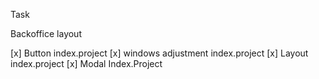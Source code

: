 Task

Backoffice layout

[x] Button index.project
[x] windows adjustment index.project
[x] Layout index.project
[x] Modal Index.Project

